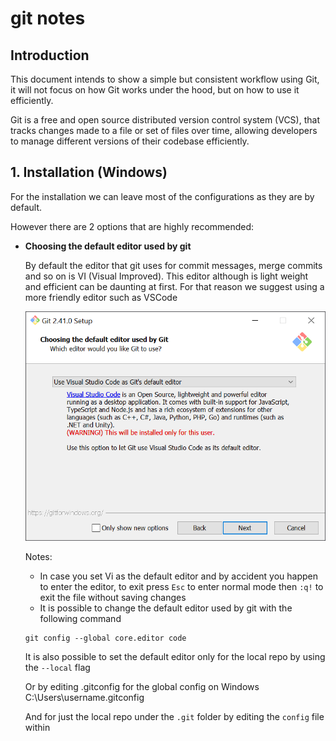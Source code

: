 # git notes
## Introduction
This document intends to show a simple but consistent workflow using Git, it will not focus on how Git works under the hood, but on how to use it efficiently.

Git is a free and open source distributed version control system (VCS), that tracks changes made to a file or set of files over time, allowing developers to manage different versions of their codebase efficiently.

## 1. Installation (Windows)
For the installation we can leave most of the configurations as they are by default.

However there are 2 options that are highly recommended: 

- **Choosing the default editor used by git**

    By default the editor that git uses for commit messages, merge commits and so on is VI (Visual Improved).
    This editor although is light weight and efficient can be daunting at first.
    For that reason we suggest using a more friendly editor such as VSCode

    ![image info](./images/set-default-editor.png?raw=true)

    Notes: 
    - In case you set Vi as the default editor and by accident you happen to enter the editor, to exit press `Esc` to enter normal mode then `:q!` to exit the file without saving changes 
    - It is possible to change the default editor used by git with the following command
    ```shell
    git config --global core.editor code
    ```
    It is also possible to set the default editor only for the local repo by using the `--local` flag

    Or by editing .gitconfig for the global config on Windows C:\Users\username\.gitconfig

    And for just the local repo under the `.git` folder by editing the `config` file within


